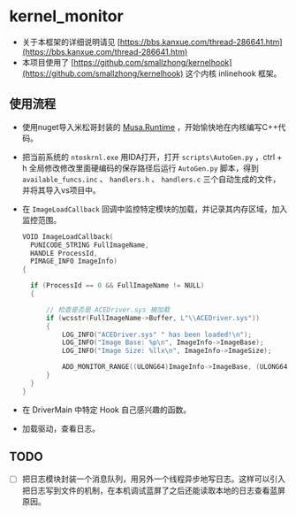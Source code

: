 # kernel_monitor

+ 关于本框架的详细说明请见 [https://bbs.kanxue.com/thread-286641.htm](https://bbs.kanxue.com/thread-286641.htm)
+ 本项目使用了 [https://github.com/smallzhong/kernelhook](https://github.com/smallzhong/kernelhook) 这个内核 inlinehook 框架。

## 使用流程

+ 使用nuget导入米松哥封装的 [Musa.Runtime](https://github.com/MiroKaku/Musa.runtime)  ，开始愉快地在内核编写C++代码。

+ 把当前系统的 `ntoskrnl.exe` 用IDA打开，打开 `scripts\AutoGen.py` ，ctrl + h 全局修改修改里面硬编码的保存路径后运行 `AutoGen.py` 脚本，得到 `available_funcs.inc` 、 `handlers.h` 、 `handlers.c` 三个自动生成的文件，并将其导入vs项目中。

+ 在 `ImageLoadCallback` 回调中监控特定模块的加载，并记录其内存区域，加入监控范围。

  ```cpp
  VOID ImageLoadCallback(
  	PUNICODE_STRING FullImageName,
  	HANDLE ProcessId,
  	PIMAGE_INFO ImageInfo)
  {
  
  	if (ProcessId == 0 && FullImageName != NULL)
  	{
  
  		// 检查是否是 ACEDriver.sys 被加载
  		if (wcsstr(FullImageName->Buffer, L"\\ACEDriver.sys"))
  		{
  			LOG_INFO("ACEDriver.sys" " has been loaded!\n");
  			LOG_INFO("Image Base: %p\n", ImageInfo->ImageBase);
  			LOG_INFO("Image Size: %llx\n", ImageInfo->ImageSize);
  
  			ADD_MONITOR_RANGE((ULONG64)ImageInfo->ImageBase, (ULONG64)ImageInfo->ImageBase + ImageInfo->ImageSize);
  		}
  	}
  }
  ```

+ 在 DriverMain 中特定 Hook 自己感兴趣的函数。

+ 加载驱动，查看日志。

## TODO

- [ ] 把日志模块封装一个消息队列，用另外一个线程异步地写日志。这样可以引入把日志写到文件的机制，在本机调试蓝屏了之后还能读取本地的日志查看蓝屏原因。
